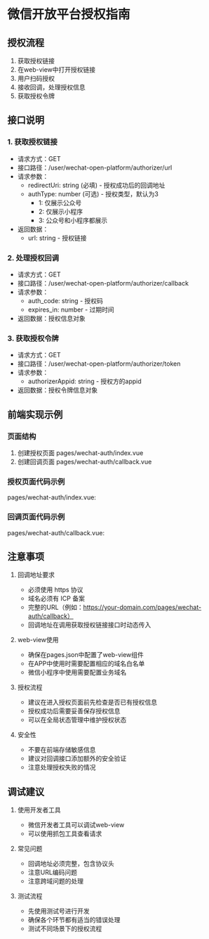 # 微信开放平台授权指南

## 授权流程

1. 获取授权链接
2. 在web-view中打开授权链接
3. 用户扫码授权
4. 接收回调，处理授权信息
5. 获取授权令牌

## 接口说明

### 1. 获取授权链接
- 请求方式：GET
- 接口路径：/user/wechat-open-platform/authorizer/url
- 请求参数：
  - redirectUri: string (必填) - 授权成功后的回调地址
  - authType: number (可选) - 授权类型，默认为3
    - 1: 仅展示公众号
    - 2: 仅展示小程序
    - 3: 公众号和小程序都展示
- 返回数据：
  - url: string - 授权链接

### 2. 处理授权回调
- 请求方式：GET
- 接口路径：/user/wechat-open-platform/authorizer/callback
- 请求参数：
  - auth_code: string - 授权码
  - expires_in: number - 过期时间
- 返回数据：授权信息对象

### 3. 获取授权令牌
- 请求方式：GET
- 接口路径：/user/wechat-open-platform/authorizer/token
- 请求参数：
  - authorizerAppid: string - 授权方的appid
- 返回数据：授权令牌信息对象

## 前端实现示例

### 页面结构
1. 创建授权页面 pages/wechat-auth/index.vue
2. 创建回调页面 pages/wechat-auth/callback.vue

### 授权页面代码示例
pages/wechat-auth/index.vue:

<template>
  <view class="container">
    <web-view v-if="authUrl" :src="authUrl"></web-view>
  </view>
</template>

<script setup lang="ts">
import { ref, onMounted } from 'vue'
import { request } from '@/utils/request'

const authUrl = ref('')

onMounted(async () => {
  // 注意：回调地址需要在微信开放平台配置域名白名单
  const callbackUrl = 'https://your-domain.com/pages/wechat-auth/callback'
  
  const res = await request({
    url: '/user/wechat-open-platform/authorizer/url',
    method: 'GET',
    data: {
      redirectUri: callbackUrl,
      authType: 3
    }
  })
  
  authUrl.value = res.data.url
})
</script>

### 回调页面代码示例
pages/wechat-auth/callback.vue:

<template>
  <view class="container">
    <text>授权处理中...</text>
  </view>
</template>

<script setup lang="ts">
import { onMounted } from 'vue'
import { request } from '@/utils/request'
import { onLoad } from '@dcloudio/uni-app'

onLoad(async (options) => {
  const { auth_code, expires_in } = options
  
  if (auth_code) {
    try {
      // 处理授权回调
      const authInfo = await request({
        url: '/user/wechat-open-platform/authorizer/callback',
        method: 'GET',
        data: { auth_code, expires_in }
      })
      
      // 保存授权信息
      uni.setStorageSync('authInfo', authInfo.data)
      
      // 跳转到成功页面
      uni.redirectTo({
        url: '/pages/wechat-auth/success'
      })
    } catch (error) {
      console.error('授权处理失败:', error)
      // 处理错误
    }
  }
})
</script>

## 注意事项

1. 回调地址要求
   - 必须使用 https 协议
   - 域名必须有 ICP 备案
   - 完整的URL（例如：https://your-domain.com/pages/wechat-auth/callback）
   - 回调地址在调用获取授权链接接口时动态传入

2. web-view使用
   - 确保在pages.json中配置了web-view组件
   - 在APP中使用时需要配置相应的域名白名单
   - 微信小程序中使用需要配置业务域名

3. 授权流程
   - 建议在进入授权页面前先检查是否已有授权信息
   - 授权成功后需要妥善保存授权信息
   - 可以在全局状态管理中维护授权状态

4. 安全性
   - 不要在前端存储敏感信息
   - 建议对回调接口添加额外的安全验证
   - 注意处理授权失败的情况

## 调试建议

1. 使用开发者工具
   - 微信开发者工具可以调试web-view
   - 可以使用抓包工具查看请求

2. 常见问题
   - 回调地址必须完整，包含协议头
   - 注意URL编码问题
   - 注意跨域问题的处理

3. 测试流程
   - 先使用测试号进行开发
   - 确保各个环节都有适当的错误处理
   - 测试不同场景下的授权流程 